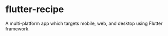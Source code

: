 # flutter-recipe
A multi-platform app which targets mobile, web, and desktop using Flutter framework.
